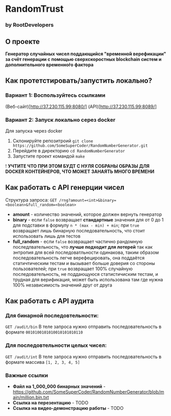 # RandomTrust
### by RootDevelopers

## О проекте
**Генератор случайных чисел поддающийся "временно́й верефикации" за счёт генерации с помощью сверхскоростных blockchain систем и дополнительного временно́го фактора**

## Как протетстировать/запустить локально?
### Вариант 1: Воспользуйтесь ссылками
(Веб-сайт)[http://37.230.115.99:8080/]
(API)[http://37.230.115.99:8089/]
### Вариант 2: Запуск локально серез docker
Для запуска через docker
1) Склонируйте репозитроий
```git clone https://github.com/SomeSuperCoder/RandomNumberGenerator.git```
2) Перейдите в директорию
```cd RandomNumberGenerator```
3) Запустите проект командой
```make```

! **УЧТИТЕ ЧТО ПРИ ЭТОМ БУДТ С НУЛЯ СОБРАНЫ ОБРАЗЫ ДЛЯ DOCKER КОНТЕЙНЕРОВ, ЧТО МОЖЕТ ЗАНАЯТЬ МНОГО ВРЕМЕНИ**

## Как работать с API генерции чисел
Структура запроса:
`GET /rng?amount=<int>&binary=<boolean>&full_random=<boolean>`
- **amount** - количество значений, которое должен вернуть генератор
- **binary** - если `false` возвращает **стандартные** значения для от 0 до 1 для подставки в формулу `n * (max - min) + min`; при `true` возвращает лишь бинарную последовательность, что стоит использовать лишь для тестов
- **full_random** - если `false` возвращает частично рандомную последлвательность, что **лучше подходит для лотерей** так как энтропия для всей последоватльности одинакова, таким образом последовательность легче верефецировать, она поддаётся статичтическим тестам и вызывает больше доверия со стороны пользователей; при `true` возвращает 100% случайную последовательность, не поддающуюся статистичиским тестам, и трудная для верификация, может быть использована там где нужна 100% независимость значений друг от друга

## Как работать с API аудита
### Для бинарной последовтельности:
`GET /audit/bin`
В теле запроса нужно отправить последовательность в формате `0010100101010010101010110`
### Для последовтельности целых чисел:
`GET /audit/int`
В теле запроса нужно отправить последовательность в формате массива `[1, 2, 3, 4, 5]`

### Важные ссылки
- **Файл на 1_000_000 бинарных значений** - https://github.com/SomeSuperCoder/RandomNumberGenerator/blob/main/million.bin.txt
- **Ссылка на перезентацию** - TODO
- **Ссылка на видео-демонстрацию работы** - TODO
